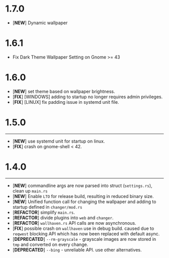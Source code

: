 # 1.7.0

- [**NEW**] Dynamic wallpaper

# 1.6.1

- Fix Dark Theme Wallpaper Setting on Gnome >= 43

# 1.6.0

- [**NEW**] set theme based on wallpaper brightness.
- [**FIX**] [WINDOWS] adding to startup no longer requires admin privileges.
- [**FIX**] [LINUX] fix padding issue in systemd unit file.

# 1.5.0

---

* [**NEW**] use systemd unit for startup on linux.
* [**FIX**] crash on gnome-shell < 42.

# 1.4.0

---

* [**NEW**] commandline args are now parsed into struct (`settings.rs`), clean up `main.rs`
* [**NEW**] Enable `LTO` for release build, resulting in reduced binary size.
* [**NEW**] Unified function call for changing the wallpaper and adding to startup defined in `changer/mod.rs`
* [**REFACTOR**] simplify `main.rs`.
* [**REFACTOR**] divide plugins into `web` and `changer`.
* [**REFACTOR**] `wallhaven.rs` API calls are now asynchronous.
* [**FIX**] possible crash on `wallhaven` use in debug build. caused due to `reqwest` blocking API which has now been replaced with default async.
* [**DEPRECATED**] `--rm-grayscale` - grayscale images are now stored in `tmp` and converted on every change.
* [**DEPRECATED**] `--bing` - unreliable API. use other alternatives.